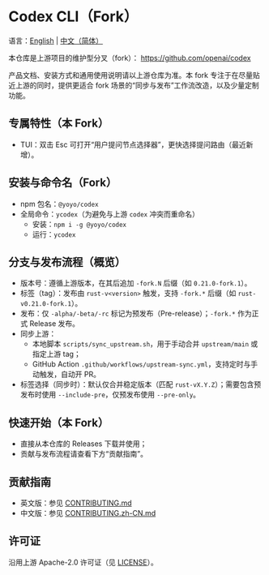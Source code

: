 # Codex CLI（Fork）

<p align="left">语言：<a href="README.md">English</a> | <a href="README.zh-CN.md">中文（简体）</a></p>

本仓库是上游项目的维护型分叉（fork）：
https://github.com/openai/codex

产品文档、安装方式和通用使用说明请以上游仓库为准。本 fork 专注于在尽量贴近上游的同时，提供更适合 fork 场景的“同步与发布”工作流改造，以及少量定制功能。

## 专属特性（本 Fork）

- TUI：双击 Esc 可打开“用户提问节点选择器”，更快选择提问路由（最近新增）。

## 安装与命令名（Fork）

- npm 包名：`@yoyo/codex`
- 全局命令：`ycodex`（为避免与上游 `codex` 冲突而重命名）
  - 安装：`npm i -g @yoyo/codex`
  - 运行：`ycodex`

## 分支与发布流程（概览）

- 版本号：遵循上游版本，在其后追加 `-fork.N` 后缀（如 `0.21.0-fork.1`）。
- 标签（tag）：发布由 `rust-v<version>` 触发，支持 `-fork.*` 后缀（如 `rust-v0.21.0-fork.1`）。
- 发布：仅 `-alpha/-beta/-rc` 标记为预发布（Pre-release）；`-fork.*` 作为正式 Release 发布。
- 同步上游：
  - 本地脚本 `scripts/sync_upstream.sh`，用于手动合并 `upstream/main` 或指定上游 tag；
  - GitHub Action `.github/workflows/upstream-sync.yml`，支持定时与手动触发，自动开 PR。
- 标签选择（同步时）：默认仅合并稳定版本（匹配 `rust-vX.Y.Z`）；需要包含预发布时使用 `--include-pre`，仅预发布使用 `--pre-only`。

## 快速开始（本 Fork）

- 直接从本仓库的 Releases 下载并使用；
- 贡献与发布流程请查看下方“贡献指南”。

## 贡献指南

- 英文版：参见 [CONTRIBUTING.md](./CONTRIBUTING.md)
- 中文版：参见 [CONTRIBUTING.zh-CN.md](./CONTRIBUTING.zh-CN.md)

## 许可证

沿用上游 Apache-2.0 许可证（见 [LICENSE](./LICENSE)）。
